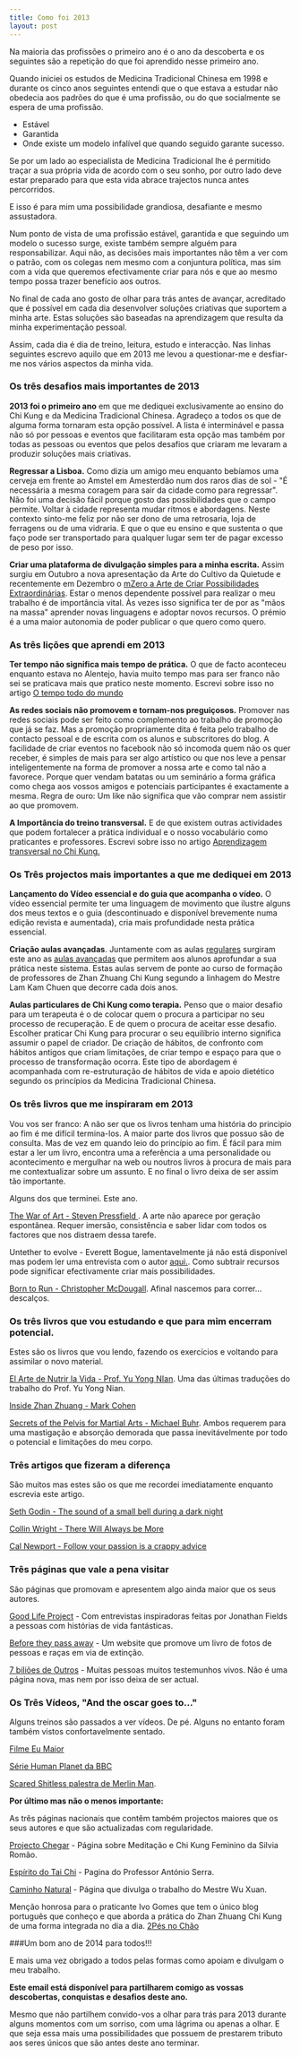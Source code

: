```yaml
---
title: Como foi 2013
layout: post
---
```

Na maioria das profissões o primeiro ano é o ano da descoberta e os seguintes são a repetição do que foi aprendido nesse primeiro ano. 

Quando iniciei os estudos de Medicina Tradicional Chinesa em 1998 e durante os cinco anos seguintes entendi que o que estava a estudar não obedecia aos padrões do que é uma profissão, ou do que socialmente se espera de uma profissão.

+ Estável
+ Garantida 
+ Onde existe um modelo infalível que quando seguido garante sucesso. 

Se por um lado ao especialista de Medicina Tradicional lhe é permitido traçar a sua própria vida de acordo com o seu sonho, por outro lado deve estar preparado para que esta vida abrace trajectos nunca antes percorridos. 

E isso é para mim uma possibilidade grandiosa, desafiante e mesmo assustadora.

Num ponto de vista de uma profissão estável, garantida e que seguindo um modelo o sucesso surge, existe também sempre alguém para responsabilizar. Aqui não, as decisões mais importantes não têm a ver com o patrão, com os colegas nem mesmo com a conjuntura política, mas sim com a vida que queremos efectivamente criar para nós e que ao mesmo tempo possa trazer benefício aos outros. 

No final de cada ano gosto de olhar para trás antes de avançar, acreditado que é possível em cada dia desenvolver soluções criativas que suportem a minha arte. Estas soluções são baseadas na aprendizagem que resulta da minha experimentação pessoal.

Assim, cada dia é dia de treino, leitura, estudo e interacção. Nas linhas seguintes escrevo aquilo que em 2013 me levou a questionar-me e desfiar-me nos vários aspectos da minha vida. 

### Os três desafios mais importantes de 2013

**2013 foi o primeiro ano** em que me dediquei exclusivamente ao ensino do Chi Kung e da Medicina Tradicional Chinesa. Agradeço a todos os que de alguma forma tornaram esta opção possível. A lista é interminável e passa não só por pessoas e eventos que facilitaram esta opção mas também por todas as pessoas ou eventos que pelos desafios que criaram me levaram a produzir soluções mais criativas. 

**Regressar a Lisboa.** Como dizia um amigo meu enquanto bebíamos uma cerveja em frente ao Amstel em Amesterdão num dos raros dias de sol - "É necessária a mesma coragem para sair da cidade como para regressar". Não foi uma decisão fácil porque gosto das possibilidades que o campo permite. Voltar à cidade representa mudar ritmos e abordagens. Neste contexto sinto-me feliz por não ser dono de uma retrosaria, loja de ferragens ou de uma vidraria. E que o que eu ensino e que sustenta o que faço pode ser transportado para qualquer lugar sem ter de pagar excesso de peso por isso. 

**Criar uma plataforma de divulgação simples para a minha escrita.** Assim surgiu em Outubro a nova apresentação da Arte do Cultivo da Quietude  e recentemente em Dezembro o [mZero a Arte de Criar Possibilidades Extraordinárias](http://mzero.co). Estar o menos dependente possível para realizar o meu trabalho é de importância vital. Às vezes isso significa ter de por as "mãos na massa" aprender novas linguagens e adoptar novos recursos. O prémio é a uma maior autonomia de poder publicar o que quero como quero. 

### As três lições que aprendi em 2013

**Ter tempo não significa mais tempo de prática.** O que de facto aconteceu enquanto estava no Alentejo, havia muito tempo mas para ser franco não sei se praticava mais que pratico neste momento. Escrevi sobre isso no artigo [O tempo todo do mundo](http://devagar.org/2013/03/25/o-tempo-todo-do-mundo.html)

**As redes sociais não promovem e tornam-nos preguiçosos.** Promover nas redes sociais pode ser feito como complemento ao trabalho de promoção que já se faz. Mas a promoção propriamente dita é feita pelo trabalho de contacto pessoal e de escrita com os alunos e subscritores do blog. A facilidade de criar eventos no facebook não só incomoda quem não os quer receber, é simples de mais para ser algo artístico ou que nos leve a pensar inteligentemente na forma de promover a nossa arte e como tal não a favorece. Porque quer vendam batatas ou um seminário a forma gráfica como chega aos vossos amigos e potenciais participantes é exactamente a mesma. Regra de ouro: Um like não significa que vão comprar nem assistir ao que promovem. 

**A Importância do treino transversal.** E de 	que existem outras actividades que podem fortalecer a prática individual e o nosso vocabulário como praticantes e professores. Escrevi sobre isso no artigo [Aprendizagem transversal no Chi Kung.](http://devagar.org/2012/11/23/aprendizagem-transversal.html)

### Os Três projectos mais importantes a que me dediquei em 2013

**Lançamento do Vídeo essencial e do guia que acompanha o vídeo.** O vídeo essencial permite ter uma linguagem de movimento que ilustre alguns dos meus textos e o guia (descontinuado e disponível brevemente numa edição revista e aumentada), cria mais profundidade nesta prática essencial. 

**Criação aulas avançadas**. Juntamente com as aulas [regulares](http://devagar.org/regulares.html) surgiram este ano as [aulas avançadas](http://devagar.org/avancadas.html) que permitem aos alunos aprofundar a sua prática neste sistema. Estas aulas servem de ponte ao curso de formação de professores de Zhan Zhuang Chi Kung segundo a linhagem do Mestre Lam Kam Chuen que decorre cada dois anos. 

**Aulas particulares de Chi Kung como terapia.** Penso que o maior desafio para um terapeuta é o de colocar quem o procura a participar no seu processo de recuperação. E de quem o procura de aceitar esse desafio. Escolher praticar Chi Kung para procurar o seu equilíbrio interno significa assumir o papel de criador. De criação de hábitos, de confronto com hábitos antigos que criam limitações, de criar tempo e espaço para que o processo de transformação ocorra. Este tipo de abordagem é acompanhada com re-estruturação de hábitos de vida e apoio dietético segundo os princípios da Medicina Tradicional Chinesa. 

### Os três livros que me inspiraram em 2013

Vou vos ser franco: A não ser que os livros tenham uma história do principio ao fim é me difícil termina-los. A maior parte dos livros que possuo são de consulta. Mas de vez em quando leio do princípio ao fim. É fácil para mim estar a ler um livro, encontra uma a referência a uma personalidade ou acontecimento e mergulhar na web ou noutros livros à procura de mais para me contextualizar sobre um assunto. E no final o livro deixa de ser assim tão importante. 

Alguns dos que terminei. Este ano.

[The War of Art - Steven Pressfield ](http://www.amazon.com/The-War-Art-Through-Creative/dp/0446691437). A arte não aparece por geração espontânea. Requer imersão, consistência e saber lidar com todos os factores que nos distraem dessa tarefe. 

Untether to evolve - Everett Bogue, lamentavelmente já não está disponível mas podem ler uma entrevista com o autor [aqui.](http://www.vixi.com/content/everett-bogue). Como subtrair recursos pode significar efectivamente criar mais possibilidades.

[Born to Run - Christopher McDougall](http://www.amazon.com/Born-Run-Hidden-Superathletes-Greatest/dp/0307279189). Afinal nascemos para correr... descalços. 

### Os três livros que vou estudando e que para mim encerram potencial. 

Estes são os livros que vou lendo, fazendo os exercícios e voltando para assimilar o novo material.  

[El Arte de Nutrir la Vida - Prof. Yu Yong NIan](http://www.amazon.com/El-Arte-Nutrir-Vida-Quietud/dp/9881525721/ref=sr_1_fkmr0_1?s=books&ie=UTF8&qid=1388072122&sr=1-1-fkmr0&keywords=professor+yu+yong+nian). Uma das últimas traduções do trabalho do Prof. Yu Yong Nian.

[Inside Zhan Zhuang - Mark Cohen](http://www.amazon.com/Inside-Zhan-Zhuang-Mark-Cohen/dp/0988317885/ref=sr_1_1?s=books&ie=UTF8&qid=1388071963&sr=1-1&keywords=zhan+zhuang)

[Secrets of the Pelvis for Martial Arts - Michael Buhr](http://www.amazon.com/Secrets-Pelvis-Martial-Arts-Practical-ebook/dp/B00C14WO5W/ref=sr_1_2?s=books&ie=UTF8&qid=1388072028&sr=1-2&keywords=zhan+zhuang#reader_B00C14WO5W). Ambos requerem para uma mastigação e absorção demorada que passa inevitávelmente por todo o potencial e limitações do meu corpo. 

### Três artigos que fizeram a diferença 

São muitos mas estes são os que me recordei imediatamente enquanto escrevia este artigo. 

[Seth Godin - The sound of a small bell during a dark night ](http://sethgodin.typepad.com/seths_blog/2013/12/the-sound-of-a-small-bell-during-a-dark-night.html)

[Collin Wright - There Will Always be More](http://exilelifestyle.com/there-will-always-be-more/)

[Cal Newport - Follow your passion is a crappy advice](http://www.theminimalists.com/cal/)

### Três páginas que vale a pena visitar

São páginas que promovam e apresentem algo ainda maior que os seus autores. 

[Good Life Project](http://www.goodlifeproject.com/) - Com entrevistas inspiradoras feitas por Jonathan Fields a pessoas com histórias de vida fantásticas.

[Before they pass away](http://beforethey.com/) - Um website que promove um livro de fotos de pessoas e raças em via de extinção. 

[7 biliões de Outros](http://www.7billionothers.org/pt) - Muitas pessoas muitos testemunhos vivos. Não é uma página nova, mas nem por isso deixa de ser actual. 

### Os Três Vídeos, "And the oscar goes to..."

Alguns treinos são passados a ver vídeos. De pé. Alguns no entanto foram também vistos confortavelmente sentado.

[Filme Eu Maior ](https://www.youtube.com/watch?v=V0gquwUQ-b0)

[Série Human Planet da BBC](https://www.youtube.com/watch?v=2HiUMlOz4UQ)

[Scared Shitless palestra de Merlin Man](http://www.43folders.com/2011/03/28/scared-shitless).

**Por último mas não o menos importante:**

As três páginas nacionais que contêm também projectos maiores que os seus autores e que são actualizadas com regularidade.

[Projecto Chegar](http://chegar.org) - Página sobre Meditação e Chi Kung Feminino da Silvia Romão.

[Espírito do Tai Chi](http://espiritotaichi.no.sapo.pt/) - Pagina do Professor António Serra.

[Caminho Natural](http://caminho-natural.org) - Página que divulga o trabalho do Mestre Wu Xuan. 

Menção honrosa para o praticante Ivo Gomes que tem o único blog português que conheço e que aborda a prática do Zhan Zhuang Chi Kung de uma forma integrada no dia a dia. [2Pés no Chão](http://2pesnochao.wordpress.com/) 

###Um bom ano de 2014 para todos!!!

E mais uma vez obrigado a todos pelas formas como apoiam e divulgam o meu trabalho. 

**Este email está disponível para partilharem comigo as vossas descobertas, conquistas e desafios deste ano.** 

Mesmo que não partilhem convido-vos a olhar para trás para 2013 durante alguns momentos com um sorriso, com uma lágrima ou apenas a olhar. E que seja essa mais uma possibilidades que possuem de prestarem tributo aos seres únicos que são antes deste ano terminar.
